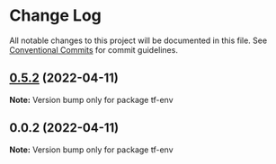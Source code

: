 # Change Log

All notable changes to this project will be documented in this file.
See [Conventional Commits](https://conventionalcommits.org) for commit guidelines.

## [0.5.2](https://github.com/iac-factory/terraform-generator/compare/tf-env@0.5.1...tf-env@0.5.2) (2022-04-11)

**Note:** Version bump only for package tf-env





## 0.0.2 (2022-04-11)

**Note:** Version bump only for package tf-env
